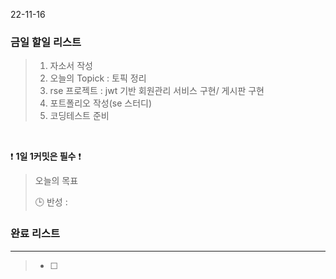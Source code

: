 22-11-16
### 금일 할일 리스트


>  1. 자소서 작성
>  2. 오늘의 Topick : 토픽 정리
>  3. rse 프로젝트 : jwt 기반 회원관리 서비스 구현/ 게시판 구현
>  4. 포트폴리오 작성(se 스터디)
>  5. 코딩테스트 준비

<br/>

❗ **1일 1커밋은 필수** ❗

> 오늘의 목표
>
> 🕒 반성 :
>

### 완료 리스트

---
> - [ ]